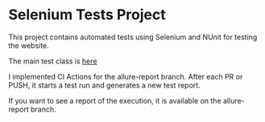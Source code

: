 # Selenium Tests Project

This project contains automated tests using Selenium and NUnit for testing the website.

The main test class is [here](https://github.com/Leontievna/techTask/blob/main/Tests/ParentFormTest.cs) 

I implemented CI Actions for the allure-report branch. After each PR or PUSH, it starts a test run and generates a new test report. 

If you want to see a report of the execution, it is available on the allure-report branch.
